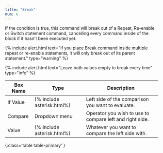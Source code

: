 ```yaml
---
title: "Break"
num: 6
---
```


If the condition is true, this command will break out of a Repeat, Re-enable or Switch statement command, cancelling every command inside of the block if it hasn't been executed yet.

{% include alert.html text="If you place Break command inside multiple repeat or re-enable statements, it will only break out of its parent statement." type="warning" %}  

{% include alert.html text="Leave both values empty to break every time" type="info" %} 

| Box Name | Type | Description | 
|-------|--------|--------|
| If Value | {% include asterisk.html%}	 | Left side of the comparison you want to evaluate. |
|Compare |	Dropdown menu |	Operator you wish to use to compare left and right side.
| Value |	{% include asterisk.html%}|	Whatever you want to compare the left side with.
{:class='table table-primary' }









